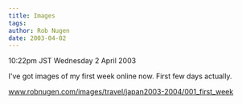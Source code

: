 ```yaml
---
title: Images
tags: 
author: Rob Nugen
date: 2003-04-02
---
```


<p class=date>10:22pm JST Wednesday 2 April 2003</p>

<p>I've got images of my first week online now.  First few days actually.</p>

<p><a
href="/images/travel/japan2003-2004/001_first_week">www.robnugen.com/images/travel/japan2003-2004/001_first_week</a></p>
